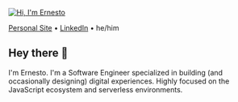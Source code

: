 [![Hi, I'm Ernesto](https://readme-typing-svg.herokuapp.com?color=%232789B3&size=36&vCenter=true&lines=Hi%2C+I'm+Ernesto)](https://git.io/typing-svg)

[Personal Site](https://ernestoresende.com/) • [LinkedIn](https://www.linkedin.com/in/ernesto-resende/) • he/him

## Hey there 👋

I'm Ernesto. I'm a Software Engineer specialized in building (and occasionally designing) digital experiences. Highly focused on the JavaScript ecosystem and serverless environments.
